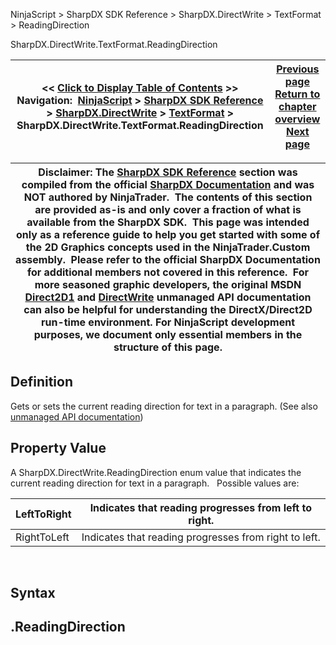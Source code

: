 ﻿
NinjaScript > SharpDX SDK Reference > SharpDX.DirectWrite > TextFormat > ReadingDirection

SharpDX.DirectWrite.TextFormat.ReadingDirection

| << [Click to Display Table of Contents](sharpdx_directwrite_textformat_readingdirection.md) >> **Navigation:**     [NinjaScript](ninjascript.md) > [SharpDX SDK Reference](sharpdx_sdk_reference.md) > [SharpDX.DirectWrite](sharpdx_directwrite.md) > [TextFormat](sharpdx_directwrite_textformat.md) > SharpDX.DirectWrite.TextFormat.ReadingDirection | [Previous page](sharpdx_directwrite_textformat_paragraphalignment.md) [Return to chapter overview](sharpdx_directwrite_textformat.md) [Next page](sharpdx_directwrite_textformat_textalignment.md) |
| --- | --- |

| Disclaimer: The [SharpDX SDK Reference](sharpdx_sdk_reference.md) section was compiled from the official [SharpDX Documentation](http://sharpdx.org/) and was NOT authored by NinjaTrader.  The contents of this section are provided as-is and only cover a fraction of what is available from the SharpDX SDK.  This page was intended only as a reference guide to help you get started with some of the 2D Graphics concepts used in the NinjaTrader.Custom assembly.  Please refer to the official SharpDX Documentation for additional members not covered in this reference.  For more seasoned graphic developers, the original MSDN [Direct2D1](https://msdn.microsoft.com/en-us/library/windows/desktop/dd370990.aspx) and [DirectWrite](https://msdn.microsoft.com/en-us/library/windows/desktop/dd368038.aspx) unmanaged API documentation can also be helpful for understanding the DirectX/Direct2D run-time environment. For NinjaScript development purposes, we document only essential members in the structure of this page. |
| --- |

## Definition
Gets or sets the current reading direction for text in a paragraph. 
(See also [unmanaged API documentation](http://msdn.microsoft.com/en-us/library/dd316678.aspx))
 
## Property Value
A SharpDX.DirectWrite.ReadingDirection enum value that indicates the current reading direction for text in a paragraph.
 
Possible values are:

| LeftToRight | Indicates that reading progresses from left to right. |
| --- | --- |
| RightToLeft | Indicates that reading progresses from right to left. |
 
## Syntax
## <TextLayout>.ReadingDirection
